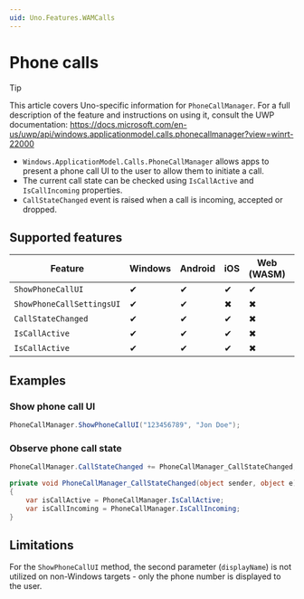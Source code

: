 ```yaml
---
uid: Uno.Features.WAMCalls
---
```


# Phone calls

> [!TIP]
> This article covers Uno-specific information for `PhoneCallManager`. For a full description of the feature and instructions on using it, consult the UWP documentation: https://docs.microsoft.com/en-us/uwp/api/windows.applicationmodel.calls.phonecallmanager?view=winrt-22000

* `Windows.ApplicationModel.Calls.PhoneCallManager` allows apps to present a phone call UI to the user to allow them to initiate a call.
* The current call state can be checked using `IsCallActive` and `IsCallIncoming` properties.
* `CallStateChanged` event is raised when a call is incoming, accepted or dropped.

## Supported features

| Feature                   | Windows | Android | iOS | Web (WASM) | macOS | Linux (Skia) | Win 7 (Skia) |
|---------------------------|---------|---------|-----|------------|-------|--------------|--------------|
| `ShowPhoneCallUI`         | ✔       | ✔       | ✔   | ✔          | ✖     | ✖            | ✖            |
| `ShowPhoneCallSettingsUI` | ✔       | ✔       | ✖   | ✖          | ✖     | ✖            | ✖            |
| `CallStateChanged`        | ✔       | ✔       | ✔   | ✖          | ✖     | ✖            | ✖            |
| `IsCallActive`            | ✔       | ✔       | ✔   | ✖          | ✖     | ✖            | ✖            |
| `IsCallActive`            | ✔       | ✔       | ✔   | ✖          | ✖     | ✖            | ✖            |

## Examples

### Show phone call UI

```csharp
PhoneCallManager.ShowPhoneCallUI("123456789", "Jon Doe");
```

### Observe phone call state

```csharp
PhoneCallManager.CallStateChanged += PhoneCallManager_CallStateChanged;

private void PhoneCallManager_CallStateChanged(object sender, object e)
{
    var isCallActive = PhoneCallManager.IsCallActive;
    var isCallIncoming = PhoneCallManager.IsCallIncoming;
}
```

## Limitations

For the `ShowPhoneCallUI` method, the second parameter (`displayName`) is not utilized on non-Windows targets - only the phone number is displayed to the user.
